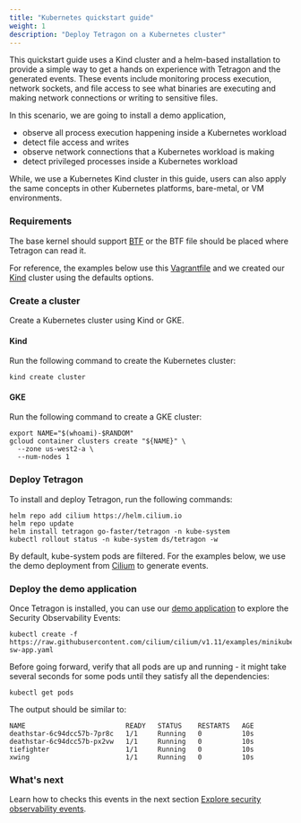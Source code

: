 ```yaml
---
title: "Kubernetes quickstart guide"
weight: 1
description: "Deploy Tetragon on a Kubernetes cluster"
---
```


This quickstart guide uses a Kind cluster and a helm-based installation to
provide a simple way to get a hands on experience with Tetragon and
the generated events. These events include monitoring process execution,
network sockets, and file access to see what binaries are executing and making
network connections or writing to sensitive files.

In this scenario, we are going to install a demo application,

* observe all process execution happening inside a Kubernetes workload
* detect file access and writes
* observe network connections that a Kubernetes workload is making
* detect privileged processes inside a Kubernetes workload

While, we use a Kubernetes Kind cluster in this guide, users can also apply
the same concepts in other Kubernetes platforms, bare-metal, or VM environments.

### Requirements

The base kernel should support [BTF](#btf-requirement) or the BTF file should
be placed where Tetragon can read it.

For reference, the examples below use this [Vagrantfile](#btf-requirement) and we
created our [Kind](https://kind.sigs.k8s.io/docs/user/quick-start/) cluster using
the defaults options.

### Create a cluster

Create a Kubernetes cluster using Kind or GKE.

#### Kind

Run the following command to create the Kubernetes cluster:
```
kind create cluster
```

#### GKE

Run the following command to create a GKE cluster:

```shell
export NAME="$(whoami)-$RANDOM"
gcloud container clusters create "${NAME}" \
  --zone us-west2-a \
  --num-nodes 1
```

### Deploy Tetragon

To install and deploy Tetragon, run the following commands:

```shell
helm repo add cilium https://helm.cilium.io
helm repo update
helm install tetragon go-faster/tetragon -n kube-system
kubectl rollout status -n kube-system ds/tetragon -w
```

By default, kube-system pods are filtered. For the examples below, we use the demo
deployment from [Cilium](https://docs.cilium.io/en/v1.11/gettingstarted/http/#gs-http)
to generate events.

### Deploy the demo application

Once Tetragon is installed, you can use our [demo
application](https://docs.cilium.io/en/v1.11/gettingstarted/http/#deploy-the-demo-application)
to explore the Security Observability Events:

```shell
kubectl create -f https://raw.githubusercontent.com/cilium/cilium/v1.11/examples/minikube/http-sw-app.yaml
```

Before going forward, verify that all pods are up and running - it might take
several seconds for some pods until they satisfy all the dependencies:

```shell
kubectl get pods
```

The output should be similar to:
```
NAME                         READY   STATUS    RESTARTS   AGE
deathstar-6c94dcc57b-7pr8c   1/1     Running   0          10s
deathstar-6c94dcc57b-px2vw   1/1     Running   0          10s
tiefighter                   1/1     Running   0          10s
xwing                        1/1     Running   0          10s
```

### What's next

Learn how to checks this events in the next section [Explore security
observability events](/docs/getting-started/explore-security-observability-events).
